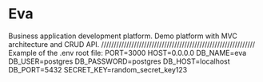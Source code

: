 # Eva
Business application development platform.
Demo platform with MVC architecture and CRUD API.
/////////////////////////////////////////////////////////////
Example of the .env root file:
  PORT=3000
  HOST=0.0.0.0
  DB_NAME=eva
  DB_USER=postgres
  DB_PASSWORD=postgres
  DB_HOST=localhost
  DB_PORT=5432
  SECRET_KEY=random_secret_key123
